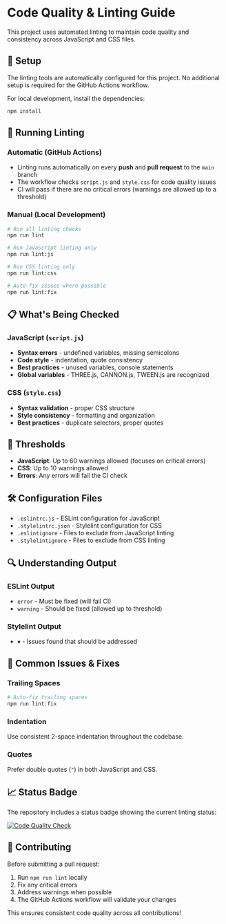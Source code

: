 # Code Quality & Linting Guide

This project uses automated linting to maintain code quality and consistency across JavaScript and CSS files.

## 🔧 Setup

The linting tools are automatically configured for this project. No additional setup is required for the GitHub Actions workflow.

For local development, install the dependencies:

```bash
npm install
```

## 🚀 Running Linting

### Automatic (GitHub Actions)
- Linting runs automatically on every **push** and **pull request** to the `main` branch
- The workflow checks `script.js` and `style.css` for code quality issues
- CI will pass if there are no critical errors (warnings are allowed up to a threshold)

### Manual (Local Development)

```bash
# Run all linting checks
npm run lint

# Run JavaScript linting only
npm run lint:js

# Run CSS linting only
npm run lint:css

# Auto-fix issues where possible
npm run lint:fix
```

## 📋 What's Being Checked

### JavaScript (`script.js`)
- **Syntax errors** - undefined variables, missing semicolons
- **Code style** - indentation, quote consistency
- **Best practices** - unused variables, console statements
- **Global variables** - THREE.js, CANNON.js, TWEEN.js are recognized

### CSS (`style.css`)
- **Syntax validation** - proper CSS structure
- **Style consistency** - formatting and organization
- **Best practices** - duplicate selectors, proper quotes

## 🎯 Thresholds

- **JavaScript**: Up to 60 warnings allowed (focuses on critical errors)
- **CSS**: Up to 10 warnings allowed
- **Errors**: Any errors will fail the CI check

## 🛠️ Configuration Files

- `.eslintrc.js` - ESLint configuration for JavaScript
- `.stylelintrc.json` - Stylelint configuration for CSS
- `.eslintignore` - Files to exclude from JavaScript linting
- `.stylelintignore` - Files to exclude from CSS linting

## 🔍 Understanding Output

### ESLint Output
- `error` - Must be fixed (will fail CI)
- `warning` - Should be fixed (allowed up to threshold)

### Stylelint Output
- `✖` - Issues found that should be addressed

## 🚫 Common Issues & Fixes

### Trailing Spaces
```bash
# Auto-fix trailing spaces
npm run lint:fix
```

### Indentation
Use consistent 2-space indentation throughout the codebase.

### Quotes
Prefer double quotes (`"`) in both JavaScript and CSS.

## 📈 Status Badge

The repository includes a status badge showing the current linting status:

[![Code Quality Check](https://github.com/harshit-sharma2005/3D-Blockstack/actions/workflows/lint.yml/badge.svg)](https://github.com/harshit-sharma2005/3D-Blockstack/actions/workflows/lint.yml)

## 🤝 Contributing

Before submitting a pull request:

1. Run `npm run lint` locally
2. Fix any critical errors
3. Address warnings when possible
4. The GitHub Actions workflow will validate your changes

This ensures consistent code quality across all contributions!